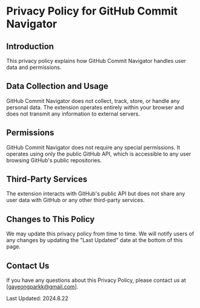 # Privacy Policy for GitHub Commit Navigator

## Introduction
This privacy policy explains how GitHub Commit Navigator handles user data and permissions.

## Data Collection and Usage
GitHub Commit Navigator does not collect, track, store, or handle any personal data. The extension operates entirely within your browser and does not transmit any information to external servers.

## Permissions
GitHub Commit Navigator does not require any special permissions. It operates using only the public GitHub API, which is accessible to any user browsing GitHub's public repositories.

## Third-Party Services
The extension interacts with GitHub's public API but does not share any user data with GitHub or any other third-party services.

## Changes to This Policy
We may update this privacy policy from time to time. We will notify users of any changes by updating the "Last Updated" date at the bottom of this page.

## Contact Us
If you have any questions about this Privacy Policy, please contact us at [gayeongparkk@gmail.com].

Last Updated: 2024.8.22
